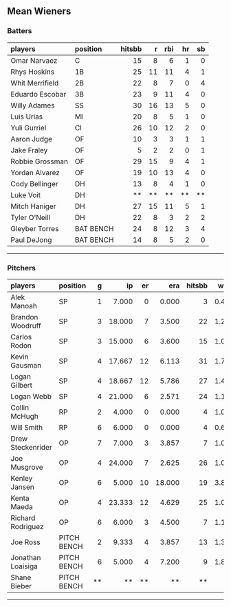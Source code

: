 ## Mean Wieners

### Batters

 
|players         |position  | hitsbb|  r| rbi| hr| sb| 
|:---------------|:---------|------:|--:|---:|--:|--:| 
|Omar Narvaez    |C         |     15|  8|   6|  1|  0| 
|Rhys Hoskins    |1B        |     25| 11|  11|  4|  1| 
|Whit Merrifield |2B        |     22|  8|   7|  0|  4| 
|Eduardo Escobar |3B        |     23|  9|  11|  4|  0| 
|Willy Adames    |SS        |     30| 16|  13|  5|  0| 
|Luis Urias      |MI        |     20|  8|   5|  1|  0| 
|Yuli Gurriel    |CI        |     26| 10|  12|  2|  0| 
|Aaron Judge     |OF        |     10|  3|   3|  1|  1| 
|Jake Fraley     |OF        |      5|  2|   2|  0|  1| 
|Robbie Grossman |OF        |     29| 15|   9|  4|  1| 
|Yordan Alvarez  |OF        |     19| 10|  13|  4|  0| 
|Cody Bellinger  |DH        |     13|  8|   4|  1|  0| 
|Luke Voit       |DH        |     **| **|  **| **| **| 
|Mitch Haniger   |DH        |     27| 15|  11|  5|  1| 
|Tyler O'Neill   |DH        |     22|  8|   3|  2|  2| 
|Gleyber Torres  |BAT BENCH |     24|  8|  12|  3|  4| 
|Paul DeJong     |BAT BENCH |     14|  8|   5|  2|  0| 

* * *

### Pitchers

 
|players           |position    |  g|     ip| er|    era| hitsbb|  whip| so|  w| sv| 
|:-----------------|:-----------|--:|------:|--:|------:|------:|-----:|--:|--:|--:| 
|Alek Manoah       |SP          |  1|  7.000|  0|  0.000|      3| 0.429|  4|  1|  0| 
|Brandon Woodruff  |SP          |  3| 18.000|  7|  3.500|     22| 1.222| 23|  0|  0| 
|Carlos Rodon      |SP          |  3| 15.000|  6|  3.600|     15| 1.000| 19|  1|  0| 
|Kevin Gausman     |SP          |  4| 17.667| 12|  6.113|     31| 1.755| 24|  1|  0| 
|Logan Gilbert     |SP          |  4| 18.667| 12|  5.786|     27| 1.446| 26|  2|  0| 
|Logan Webb        |SP          |  4| 21.000|  6|  2.571|     24| 1.143| 15|  1|  0| 
|Collin McHugh     |RP          |  2|  4.000|  0|  0.000|      4| 1.000|  5|  1|  0| 
|Will Smith        |RP          |  6|  6.000|  0|  0.000|      4| 0.667|  6|  0|  4| 
|Drew Steckenrider |OP          |  7|  7.000|  3|  3.857|      7| 1.000|  3|  0|  1| 
|Joe Musgrove      |OP          |  4| 24.000|  7|  2.625|     26| 1.083| 23|  2|  0| 
|Kenley Jansen     |OP          |  6|  5.000| 10| 18.000|     19| 3.800| 10|  0|  1| 
|Kenta Maeda       |OP          |  4| 23.333| 12|  4.629|     25| 1.071| 28|  0|  0| 
|Richard Rodriguez |OP          |  6|  6.000|  3|  4.500|      7| 1.167|  4|  0|  2| 
|Joe Ross          |PITCH BENCH |  2|  9.333|  4|  3.857|     13| 1.393|  9|  0|  0| 
|Jonathan Loaisiga |PITCH BENCH |  6|  5.000|  4|  7.200|      9| 1.800|  5|  1|  1| 
|Shane Bieber      |PITCH BENCH | **|     **| **|     **|     **|    **| **| **| **| 


* * *


